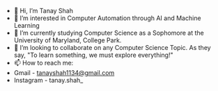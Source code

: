 - 👋 Hi, I’m Tanay Shah
- 👀 I’m interested in Computer Automation through AI and Machine Learning
- 🌱 I’m currently studying Computer Science as a Sophomore at the University of Maryland, College Park.
- 💞️ I’m looking to collaborate on any Computer Science Topic. As they say, "To learn something, we must explore everything!"
- 📫 How to reach me:
- Gmail - tanayshah1134@gmail.com
- Instagram - tanay.shah_

<!---
tanayshah11/tanayshah11 is a ✨ special ✨ repository because its `README.md` (this file) appears on your GitHub profile.
You can click the Preview link to take a look at your changes.
--->
